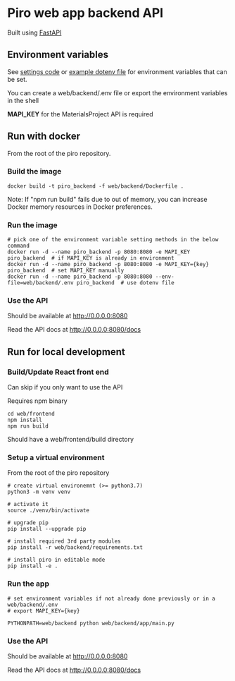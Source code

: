 # Piro web app backend API

Built using [FastAPI](https://fastapi.tiangolo.com)

## Environment variables

See [settings code](app/settings.py) or [example dotenv file](.env-template) for environment variables that can be set.

You can create a web/backend/.env file or export the environment variables in the shell

**MAPI_KEY** for the MaterialsProject API is required

## Run with docker

From the root of the piro repository.

### Build the image
```
docker build -t piro_backend -f web/backend/Dockerfile .
```
Note: If "npm run build" fails due to out of memory, you can increase Docker memory resources in Docker preferences.

### Run the image
 
 ```
 # pick one of the environment variable setting methods in the below command
docker run -d --name piro_backend -p 8080:8080 -e MAPI_KEY piro_backend  # if MAPI_KEY is already in environment
docker run -d --name piro_backend -p 8080:8080 -e MAPI_KEY={key} piro_backend  # set MAPI_KEY manually
docker run -d --name piro_backend -p 8080:8080 --env-file=web/backend/.env piro_backend  # use dotenv file

 ```

### Use the API

Should be available at <http://0.0.0.0:8080>

Read the API docs at <http://0.0.0.0:8080/docs>


## Run for local development

### Build/Update React front end
Can skip if you only want to use the API

Requires npm binary

```
cd web/frontend
npm install
npm run build
```

Should have a web/frontend/build directory

### Setup a virtual environment
From the root of the piro repository

```
# create virtual environemnt (>= python3.7)
python3 -m venv venv

# activate it
source ./venv/bin/activate

# upgrade pip
pip install --upgrade pip

# install required 3rd party modules
pip install -r web/backend/requirements.txt

# install piro in editable mode
pip install -e .
```

### Run the app 
```
# set environment variables if not already done previously or in a web/backend/.env 
# export MAPI_KEY={key}

PYTHONPATH=web/backend python web/backend/app/main.py
```

### Use the API

Should be available at <http://0.0.0.0:8080>

Read the API docs at <http://0.0.0.0:8080/docs>